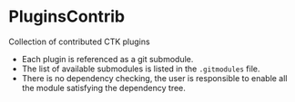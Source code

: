 PluginsContrib
==============

Collection of contributed CTK plugins

* Each plugin is referenced as a git submodule.
* The list of available submodules is listed in the `.gitmodules` file.
* There is no dependency checking, the user is responsible to enable all the module satisfying the dependency tree.
